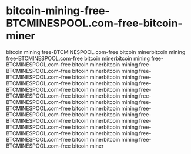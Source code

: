 # bitcoin-mining-free-BTCMINESPOOL.com-free-bitcoin-miner
bitcoin mining free-BTCMINESPOOL.com-free bitcoin minerbitcoin mining free-BTCMINESPOOL.com-free bitcoin minerbitcoin mining free-BTCMINESPOOL.com-free bitcoin minerbitcoin mining free-BTCMINESPOOL.com-free bitcoin minerbitcoin mining free-BTCMINESPOOL.com-free bitcoin minerbitcoin mining free-BTCMINESPOOL.com-free bitcoin minerbitcoin mining free-BTCMINESPOOL.com-free bitcoin minerbitcoin mining free-BTCMINESPOOL.com-free bitcoin minerbitcoin mining free-BTCMINESPOOL.com-free bitcoin minerbitcoin mining free-BTCMINESPOOL.com-free bitcoin minerbitcoin mining free-BTCMINESPOOL.com-free bitcoin minerbitcoin mining free-BTCMINESPOOL.com-free bitcoin minerbitcoin mining free-BTCMINESPOOL.com-free bitcoin minerbitcoin mining free-BTCMINESPOOL.com-free bitcoin minerbitcoin mining free-BTCMINESPOOL.com-free bitcoin minerbitcoin mining free-BTCMINESPOOL.com-free bitcoin miner
